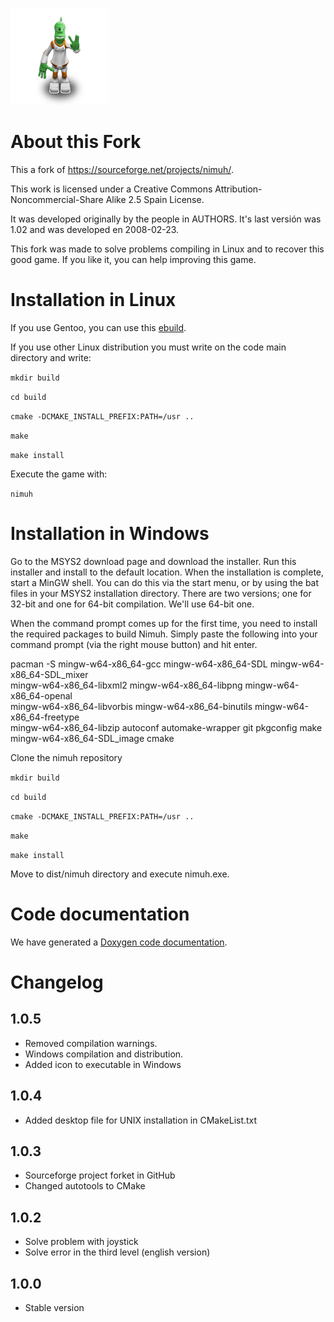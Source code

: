 ![Nimuh](https://github.com/Turulomio/nimuh/blob/master/data/nimuh.png)

About this Fork
===============
This a fork of  https://sourceforge.net/projects/nimuh/.

This work is licensed under a Creative Commons Attribution-Noncommercial-Share Alike 2.5 Spain License. 

It was developed originally by the people in AUTHORS. It's last versión was 1.02 and was developed en 2008-02-23.

This fork was made to solve problems compiling in Linux and to recover this good game. If you like it, you can help improving this game.

Installation in Linux
=====================
If you use Gentoo, you can use this [ebuild](https://github.com/Turulomio/myportage/blob/master/games-puzzle/nimuh).

If you use other Linux distribution you must write on the code main directory and write:

`mkdir build`

`cd build`

`cmake -DCMAKE_INSTALL_PREFIX:PATH=/usr ..`

`make`

`make install`

Execute the game with:
 
`nimuh`

Installation in Windows
=======================

Go to the MSYS2 download page and download the installer. Run this installer and install to the default location. 
When the installation is complete, start a MinGW shell. You can do this via the start menu, or by using the bat files in your MSYS2 installation directory. There 
are two versions; one for 32-bit and one for 64-bit compilation. We'll use 64-bit one.

When the command prompt comes up for the first time, you need to install the required packages to build Nimuh. Simply paste the following into your command prompt 
(via the right mouse button) and hit enter. 

pacman -S mingw-w64-x86_64-gcc mingw-w64-x86_64-SDL mingw-w64-x86_64-SDL_mixer \
mingw-w64-x86_64-libxml2 mingw-w64-x86_64-libpng mingw-w64-x86_64-openal \
mingw-w64-x86_64-libvorbis mingw-w64-x86_64-binutils mingw-w64-x86_64-freetype \
mingw-w64-x86_64-libzip autoconf automake-wrapper git pkgconfig make \
mingw-w64-x86_64-SDL_image cmake

Clone the nimuh repository

`mkdir build`

`cd build`

`cmake -DCMAKE_INSTALL_PREFIX:PATH=/usr ..`

`make`

`make install`

Move to dist/nimuh directory and execute nimuh.exe.

Code documentation
==================
We have generated a [Doxygen code documentation](http://turulomio.users.sourceforge.net/doxygen/nimuh/index.html).

Changelog
=========
1.0.5
-----
- Removed compilation warnings.
- Windows compilation and distribution.
- Added icon to executable in Windows

1.0.4
-----
- Added desktop file for UNIX installation in CMakeList.txt

1.0.3
-----
- Sourceforge project forket in GitHub
- Changed autotools to CMake

1.0.2
-----
- Solve problem with joystick
- Solve error in the third level (english version)

1.0.0
-----
- Stable version

